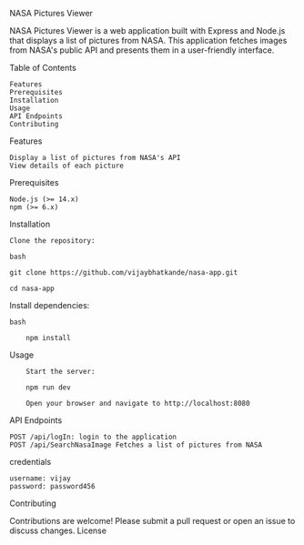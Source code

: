 NASA Pictures Viewer

NASA Pictures Viewer is a web application built with Express and Node.js that displays a list of pictures from NASA. This application fetches images from NASA's public API and presents them in a user-friendly interface.

Table of Contents

    Features
    Prerequisites
    Installation
    Usage
    API Endpoints
    Contributing 

Features

    Display a list of pictures from NASA's API
    View details of each picture 

Prerequisites

    Node.js (>= 14.x)
    npm (>= 6.x)

Installation

    Clone the repository:

    bash

    git clone https://github.com/vijaybhatkande/nasa-app.git

    cd nasa-app

Install dependencies:

    bash

        npm install

Usage

        Start the server:

        npm run dev

        Open your browser and navigate to http://localhost:8080

API Endpoints

    POST /api/logIn: login to the application 
    POST /api/SearchNasaImage Fetches a list of pictures from NASA


credentials

    username: vijay
    password: password456


Contributing

Contributions are welcome! Please submit a pull request or open an issue to discuss changes.
License





